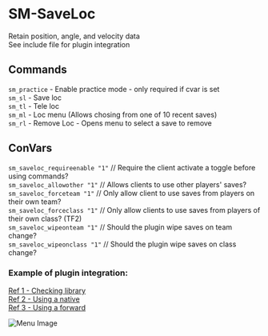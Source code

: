 # SM-SaveLoc
Retain position, angle, and velocity data  
See include file for plugin integration  

## Commands
`sm_practice` - Enable practice mode - only required if cvar is set  
`sm_sl` - Save loc  
`sm_tl` - Tele loc  
`sm_ml` - Loc menu (Allows chosing from one of 10 recent saves)  
`sm_rl` - Remove Loc - Opens menu to select a save to remove  

## ConVars
`sm_saveloc_requireenable "1"` // Require the client activate a toggle before using commands?  
`sm_saveloc_allowother "1"` // Allows clients to use other players' saves?  
`sm_saveloc_forceteam "1"` // Only allow client to use saves from players on their own team?  
`sm_saveloc_forceclass "1"` // Only allow clients to use saves from players of their own class? (TF2)  
`sm_saveloc_wipeonteam "1"` // Should the plugin wipe saves on team change?  
`sm_saveloc_wipeonclass "1"` // Should the plugin wipe saves on class change?  

### Example of plugin integration:  
[Ref 1 - Checking library](https://github.com/JoinedSenses/TF2-ECJ-JumpAssist/blob/1ba05f6ff59c79afb1d6ee0bdbf6771c50b7444c/scripting/jumpassist.sp#L260)  
[Ref 2 - Using a native](https://github.com/JoinedSenses/TF2-ECJ-JumpAssist/blob/1ba05f6ff59c79afb1d6ee0bdbf6771c50b7444c/scripting/jumpassist.sp#L1040-L1043)  
[Ref 3 - Using a forward](https://github.com/JoinedSenses/TF2-ECJ-JumpAssist/blob/1ba05f6ff59c79afb1d6ee0bdbf6771c50b7444c/scripting/jumpassist/sl.sp)  

![Menu Image](https://i.imgur.com/UhW4WxB.png)

